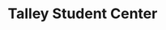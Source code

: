 ---
events:
- building: Talley Student Center
  categories: talley-student-center
  description: The Division of Student Affairs hired an African American counselor,
    making financial aid available to African American students, and encouraging African
    American cultural programs.
  event_decade: '1970'
  event_id: '9'
  excerpt: The Division of Student Affairs hired an African American counselor, making
    financial aid available to African American students, and encouraging African
    American cultural programs.
  image id (orig): ua023_025-002-bx0003-001-023
  image_caption: 'African American Students (1 of 6) :: People'
  image_id: ua023_025-002-bx0003-001-023
  image_link: https://d.lib.ncsu.edu/collections/catalog/ua023_025-002-bx0003-001-023
  start_date: 01/01/1971
  title: Increased Resources
  year: '1971'
- building: Talley Student Center
  categories: talley-student-center
  description: This program of pairing freshman with upper class mentors has aided
    the academic, emotional, and social adjustment of (originally) African American
    students and (later) all culturally diverse first year students. An earlier program
    (1980-1982) paired African American freshmen with faculty and staff members.
  event_decade: '1980'
  event_id: '22'
  excerpt: This program of pairing freshman with upper class mentors has aided the
    academic, emotional, and social adjustment of (originally) African American students
    and (later) all culturally diverse first year students. An earlier program (1980-1982)
    paired African American freshmen with faculty and staff members.
  image id (orig): 0003826
  image_caption: Talley Student Center, entrance
  image_id: 0003826
  image_link: https://d.lib.ncsu.edu/collections/catalog/0003826
  start_date: 01/01/1982
  title: Peer Mentor Program
  year: '1982'
- building: Talley Student Center
  categories: talley-student-center
  description: Howell was the first African American to serve as Student Body President.
    He was a political science major. After graduation, he eventually became the university's
    primary liaison with state and local governments.
  event_decade: '1980'
  event_id: '23'
  excerpt: Howell was the first African American to serve as Student Body President.
    He was a political science major. After graduation, he eventually became the university's
    primary liaison with state and local governments.
  image id (orig): si-ag1988-p121-howell
  image_caption: Kevin Howell, 1988
  image_id: si-ag1988-p121-howell
  image_link: https://d.lib.ncsu.edu/collections/catalog/si-ag1988-p121-howell
  start_date: 01/01/1987
  title: Kevin Howell
  year: '1987'
- building: Talley Student Center
  categories: talley-student-center
  description: The Board of Trustees adopted a racial harassment policy.
  event_decade: '1980'
  event_id: '26'
  excerpt: The Board of Trustees adopted a racial harassment policy.
  image id (orig): 0003828
  image_caption: Talley Student Center front view
  image_id: 0003828
  image_link: https://d.lib.ncsu.edu/collections/catalog/0003828
  start_date: 01/01/1989
  title: Harassment Policy Adopted
  year: '1989'
- building: Talley Student Center
  categories: talley-student-center
  description: The Sista 2 Sistuh Network was established to support African American
    women at NC State.
  event_decade: '1990'
  event_id: '30'
  excerpt: The Sista 2 Sistuh Network was established to support African American
    women at NC State.
  image id (orig): 0003831
  image_caption: Talley Student Center, overhead view of the lobby
  image_id: 0003831
  image_link: https://d.lib.ncsu.edu/collections/catalog/0003831
  start_date: 01/01/1992
  title: Sista 2 Sistuh Network established
  year: '1992'
- building: Talley Student Center
  categories: talley-student-center
  description: This organization has promoted the success and awareness of African
    American women in the categories of education, mentoring and tutoring, socioeconomic
    development and health and wellness.
  event_decade: '2000'
  event_id: '37'
  excerpt: This organization has promoted the success and awareness of African American
    women in the categories of education, mentoring and tutoring, socioeconomic development
    and health and wellness.
  image id (orig): funk_talleyStudentCenter
  image_caption: Talley Student Center
  image_id: funk_talleyStudentCenter
  image_link: https://d.lib.ncsu.edu/collections/catalog/funk_talleyStudentCenter
  start_date: 01/01/2007
  title: Women Empowering Society Together established
  year: '2007'
- building: Talley Student Center
  categories: talley-student-center
  description: First organized by students in spring 2011, this has become an annual
    event of that promotes awareness and understanding of diverse cultures and fosters
    intercultural understanding.
  event_decade: '2010'
  event_id: '40'
  excerpt: First organized by students in spring 2011, this has become an annual event
    of that promotes awareness and understanding of diverse cultures and fosters intercultural
    understanding.
  image id (orig): mc00336-BrickyardDiversityProject-004-Sep2013
  image_caption: Brickyard Diversity Project
  image_id: mc00336-BrickyardDiversityProject-004-Sep2013
  image_link: https://d.lib.ncsu.edu/collections/catalog/mc00336-BrickyardDiversityProject-004-Sep2013
  start_date: 01/01/2011
  title: Diversity Education Week
  year: '2011'
- building: Talley Student Center
  categories: talley-student-center
  description: The mission of this organization has been "to empower those who identify
    as a part of the natural hair community to be confident with their natural hair."
    An additional goal is to combat oppressive and stereotypical beliefs about natural
    hair.
  event_decade: '2010'
  event_id: '44'
  excerpt: The mission of this organization has been "to empower those who identify
    as a part of the natural hair community to be confident with their natural hair."
    An additional goal is to combat oppressive and stereotypical beliefs about natural
    hair.
  image id (orig): mc00336-TalleyProject-361-Jan2015
  image_caption: Talley Project
  image_id: mc00336-TalleyProject-361-Jan2015
  image_link: https://d.lib.ncsu.edu/collections/catalog/mc00336-TalleyProject-361-Jan2015
  start_date: 01/01/2013
  title: Campus Curls and Kinks established
  year: '2013'
- audio_id: sa-rwb-021
  building: Talley Student Center
  categories: talley-student-center
  description: Black student leaders gathered at the Student Center to discuss campus
    issues. The low graduation rate for black students, the lack of African American
    faculty members and athletic administrators, and the discriminatory discipline
    practices within the athletics department were problems cited by black leaders
    during this meeting.
  event_decade: '1980'
  event_id: '63'
  excerpt: Black student leaders gathered at the Student Center to discuss campus
    issues. The low graduation rate for black students, the lack of African American
    faculty members and athletic administrators, and the discriminatory discipline
    practices within the athletics department were problems cited by black leaders
    during this meeting.
  image id (orig): si-ag1988-p121-howell
  image_caption: Kevin Howell, 1988
  image_id: si-ag1988-p121-howell
  image_link: https://d.lib.ncsu.edu/collections/catalog/si-ag1988-p121-howell
  redirect_from: /events/40/index.html
  start_date: 01/01/1988
  title: African American Student Leaders Hold Meeting
  year: '1988'
lat: '35.783798'
layout: post
leafleticon: /demostite/assets/leaflet/img/graduate.svg
lng: '-78.671097'
order: 16
permalink: places/talley-student-center/
place: talley-student-center
route:
  code: Ok
  routes:
  - distance: 403.301
    duration: 287.015
    geometry:
      coordinates:
      - - -78.671246
        - 35.783552
      - - -78.671189
        - 35.783529
      - - -78.671074
        - 35.783459
      - - -78.670986
        - 35.783366
      - - -78.67091
        - 35.783245
      - - -78.670868
        - 35.783097
      - - -78.670854
        - 35.782994
      - - -78.670687
        - 35.782915
      - - -78.670638
        - 35.782897
      - - -78.670226
        - 35.782752
      - - -78.669381
        - 35.782433
      - - -78.669285
        - 35.782419
      - - -78.669253
        - 35.782419
      - - -78.669224
        - 35.782422
      - - -78.6692
        - 35.782432
      - - -78.669177
        - 35.782445
      - - -78.669155
        - 35.782466
      - - -78.66914
        - 35.782479
      - - -78.669003
        - 35.782735
      - - -78.66898
        - 35.782776
      - - -78.668882
        - 35.782955
      - - -78.66877
        - 35.783157
      - - -78.669463
        - 35.783403
      - - -78.669493
        - 35.78335
      type: LineString
    legs:
    - admins:
      - iso_3166_1: US
        iso_3166_1_alpha3: USA
      distance: 403.301
      duration: 287.015
      steps:
      - distance: 75.759
        driving_side: right
        duration: 54.352
        geometry:
          coordinates:
          - - -78.671246
            - 35.783552
          - - -78.671189
            - 35.783529
          - - -78.671074
            - 35.783459
          - - -78.670986
            - 35.783366
          - - -78.67091
            - 35.783245
          - - -78.670868
            - 35.783097
          - - -78.670854
            - 35.782994
          type: LineString
        intersections:
        - admin_index: 0
          bearings:
          - 116
          duration: 4.056
          entry:
          - true
          geometry_index: 0
          is_urban: true
          location:
          - -78.671246
          - 35.783552
          mapbox_streets_v8:
            class: tertiary
          out: 0
          weight: 4.056
        - admin_index: 0
          bearings:
          - 133
          - 296
          duration: 40.845
          entry:
          - true
          - false
          geometry_index: 1
          in: 1
          is_urban: true
          location:
          - -78.671189
          - 35.783529
          mapbox_streets_v8:
            class: tertiary
          out: 0
          weight: 40.845
        - admin_index: 0
          bearings:
          - 174
          - 344
          entry:
          - true
          - false
          geometry_index: 5
          in: 1
          is_urban: true
          location:
          - -78.670868
          - 35.783097
          mapbox_streets_v8:
            class: tertiary
          out: 0
          turn_duration: 1
          turn_weight: 1
        maneuver:
          bearing_after: 116
          bearing_before: 0
          instruction: Walk southeast on Cates Avenue.
          location:
          - -78.671246
          - 35.783552
          type: depart
        mode: walking
        name: Cates Avenue
        weight: 54.352
      - distance: 146
        driving_side: right
        duration: 104.817
        geometry:
          coordinates:
          - - -78.670854
            - 35.782994
          - - -78.670687
            - 35.782915
          - - -78.670638
            - 35.782897
          - - -78.670226
            - 35.782752
          - - -78.669381
            - 35.782433
          type: LineString
        intersections:
        - admin_index: 0
          bearings:
          - 120
          - 354
          duration: 12.972
          entry:
          - true
          - false
          geometry_index: 6
          in: 1
          is_urban: true
          location:
          - -78.670854
          - 35.782994
          mapbox_streets_v8:
            class: tertiary
          out: 0
          turn_duration: 1
          turn_weight: 1
          weight: 12.972
        - admin_index: 0
          bearings:
          - 114
          - 300
          duration: 32.69
          entry:
          - true
          - false
          geometry_index: 7
          in: 1
          is_urban: true
          location:
          - -78.670687
          - 35.782915
          mapbox_streets_v8:
            class: tertiary
          out: 0
          turn_duration: 1
          turn_weight: 1
          weight: 32.69
        - admin_index: 0
          bearings:
          - 115
          - 293
          entry:
          - true
          - false
          geometry_index: 9
          in: 1
          is_urban: true
          location:
          - -78.670226
          - 35.782752
          mapbox_streets_v8:
            class: tertiary
          out: 0
        maneuver:
          bearing_after: 120
          bearing_before: 174
          instruction: Turn left to stay on Cates Avenue.
          location:
          - -78.670854
          - 35.782994
          modifier: left
          type: continue
        mode: walking
        name: Cates Avenue
        weight: 104.817
      - distance: 107
        driving_side: right
        duration: 75.352
        geometry:
          coordinates:
          - - -78.669381
            - 35.782433
          - - -78.669285
            - 35.782419
          - - -78.669253
            - 35.782419
          - - -78.669224
            - 35.782422
          - - -78.6692
            - 35.782432
          - - -78.669177
            - 35.782445
          - - -78.669155
            - 35.782466
          - - -78.66914
            - 35.782479
          - - -78.669003
            - 35.782735
          - - -78.66898
            - 35.782776
          - - -78.668882
            - 35.782955
          - - -78.66877
            - 35.783157
          type: LineString
        intersections:
        - admin_index: 0
          bearings:
          - 82
          - 295
          duration: 15.493
          entry:
          - true
          - false
          geometry_index: 10
          in: 1
          is_urban: true
          location:
          - -78.669381
          - 35.782433
          mapbox_streets_v8:
            class: tertiary_link
          out: 0
          weight: 15.493
        - admin_index: 0
          bearings:
          - 78
          - 258
          duration: 1.408
          entry:
          - true
          - false
          geometry_index: 16
          in: 1
          is_urban: true
          location:
          - -78.669155
          - 35.782466
          mapbox_streets_v8:
            class: tertiary_link
          out: 0
          weight: 1.408
        - admin_index: 0
          bearings:
          - 23
          - 203
          duration: 25.352
          entry:
          - true
          - false
          geometry_index: 17
          in: 1
          is_urban: true
          location:
          - -78.66914
          - 35.782479
          mapbox_streets_v8:
            class: tertiary
          out: 0
          turn_weight: 5
          weight: 30.352
        - admin_index: 0
          bearings:
          - 24
          - 204
          duration: 15.493
          entry:
          - true
          - false
          geometry_index: 19
          in: 1
          is_urban: true
          location:
          - -78.66898
          - 35.782776
          mapbox_streets_v8:
            class: tertiary
          out: 0
          weight: 15.493
        - admin_index: 0
          bearings:
          - 24
          - 204
          entry:
          - true
          - false
          geometry_index: 20
          in: 1
          is_urban: true
          location:
          - -78.668882
          - 35.782955
          mapbox_streets_v8:
            class: tertiary
          out: 0
        maneuver:
          bearing_after: 23
          bearing_before: 115
          instruction: Turn left onto Jeter Drive.
          location:
          - -78.669381
          - 35.782433
          modifier: left
          type: turn
        mode: walking
        name: Jeter Drive
        weight: 80.352
      - distance: 68
        driving_side: right
        duration: 47.887
        geometry:
          coordinates:
          - - -78.66877
            - 35.783157
          - - -78.669463
            - 35.783403
          type: LineString
        intersections:
        - admin_index: 0
          bearings:
          - 204
          - 294
          classes:
          - restricted
          entry:
          - false
          - true
          geometry_index: 21
          in: 0
          is_urban: true
          location:
          - -78.66877
          - 35.783157
          mapbox_streets_v8:
            class: service
          out: 1
          turn_weight: 605
        maneuver:
          bearing_after: 294
          bearing_before: 24
          instruction: Turn left.
          location:
          - -78.66877
          - 35.783157
          modifier: left
          type: turn
        mode: walking
        name: ''
        weight: 652.887
      - distance: 6.542
        driving_side: right
        duration: 4.607
        geometry:
          coordinates:
          - - -78.669463
            - 35.783403
          - - -78.669493
            - 35.78335
          type: LineString
        intersections:
        - admin_index: 0
          bearings:
          - 114
          - 205
          classes:
          - restricted
          entry:
          - false
          - true
          geometry_index: 22
          in: 0
          is_urban: true
          location:
          - -78.669463
          - 35.783403
          mapbox_streets_v8:
            class: service
          out: 1
        maneuver:
          bearing_after: 205
          bearing_before: 294
          instruction: Turn left.
          location:
          - -78.669463
          - 35.783403
          modifier: left
          type: turn
        mode: walking
        name: ''
        weight: 23.036
      - distance: 0
        driving_side: right
        duration: 0
        geometry:
          coordinates:
          - - -78.669493
            - 35.78335
          - - -78.669493
            - 35.78335
          type: LineString
        intersections:
        - admin_index: 0
          bearings:
          - 25
          entry:
          - true
          geometry_index: 23
          in: 0
          location:
          - -78.669493
          - 35.78335
        maneuver:
          bearing_after: 0
          bearing_before: 205
          instruction: Your destination is on the right.
          location:
          - -78.669493
          - 35.78335
          modifier: right
          type: arrive
        mode: walking
        name: ''
        weight: 0
      summary: Cates Avenue, Jeter Drive
      weight: 915.444
    weight: 915.444
    weight_name: pedestrian
  waypoints:
  - distance: 30.538
    location:
    - -78.671246
    - 35.783552
    name: Cates Avenue
  - distance: 40.33
    location:
    - -78.669493
    - 35.78335
    name: ''
title: Talley Student Center

---